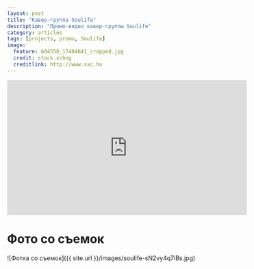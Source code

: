 ```yaml
---
layout: post
title: "Кавер-группа Soulife"
description: "Промо-видео кавер-группы Soulife"
category: articles
tags: [projects, promo, Soulife]
image:
  feature: 604558_17484841_cropped.jpg
  credit: stock.xchng
  creditlink: http://www.sxc.hu
---
```


<iframe width="560" height="315" src="https://www.youtube.com/embed/8uls5v9YkrM" frameborder="0" allowfullscreen></iframe>

Фото со съемок
==============

![Фотка со съемок]({{ site.url }}/images/soulife-sN2vy4q7iBs.jpg)
